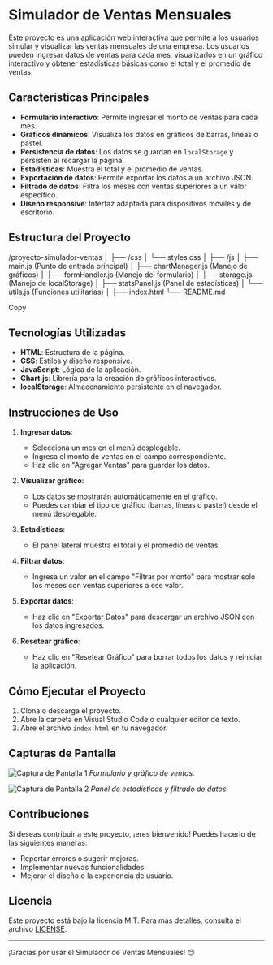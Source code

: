 # Simulador de Ventas Mensuales

Este proyecto es una aplicación web interactiva que permite a los usuarios simular y visualizar las ventas mensuales de una empresa. Los usuarios pueden ingresar datos de ventas para cada mes, visualizarlos en un gráfico interactivo y obtener estadísticas básicas como el total y el promedio de ventas.

## Características Principales

- **Formulario interactivo**: Permite ingresar el monto de ventas para cada mes.
- **Gráficos dinámicos**: Visualiza los datos en gráficos de barras, líneas o pastel.
- **Persistencia de datos**: Los datos se guardan en `localStorage` y persisten al recargar la página.
- **Estadísticas**: Muestra el total y el promedio de ventas.
- **Exportación de datos**: Permite exportar los datos a un archivo JSON.
- **Filtrado de datos**: Filtra los meses con ventas superiores a un valor específico.
- **Diseño responsive**: Interfaz adaptada para dispositivos móviles y de escritorio.

## Estructura del Proyecto
/proyecto-simulador-ventas
│
├── /css
│ └── styles.css
│
├── /js
│ ├── main.js (Punto de entrada principal)
│ ├── chartManager.js (Manejo de gráficos)
│ ├── formHandler.js (Manejo del formulario)
│ ├── storage.js (Manejo de localStorage)
│ ├── statsPanel.js (Panel de estadísticas)
│ └── utils.js (Funciones utilitarias)
│
├── index.html
└── README.md

Copy

## Tecnologías Utilizadas

- **HTML**: Estructura de la página.
- **CSS**: Estilos y diseño responsive.
- **JavaScript**: Lógica de la aplicación.
- **Chart.js**: Librería para la creación de gráficos interactivos.
- **localStorage**: Almacenamiento persistente en el navegador.

## Instrucciones de Uso

1. **Ingresar datos**:
   - Selecciona un mes en el menú desplegable.
   - Ingresa el monto de ventas en el campo correspondiente.
   - Haz clic en "Agregar Ventas" para guardar los datos.

2. **Visualizar gráfico**:
   - Los datos se mostrarán automáticamente en el gráfico.
   - Puedes cambiar el tipo de gráfico (barras, líneas o pastel) desde el menú desplegable.

3. **Estadísticas**:
   - El panel lateral muestra el total y el promedio de ventas.

4. **Filtrar datos**:
   - Ingresa un valor en el campo "Filtrar por monto" para mostrar solo los meses con ventas superiores a ese valor.

5. **Exportar datos**:
   - Haz clic en "Exportar Datos" para descargar un archivo JSON con los datos ingresados.

6. **Resetear gráfico**:
   - Haz clic en "Resetear Gráfico" para borrar todos los datos y reiniciar la aplicación.

## Cómo Ejecutar el Proyecto

1. Clona o descarga el proyecto.
2. Abre la carpeta en Visual Studio Code o cualquier editor de texto.
3. Abre el archivo `index.html` en tu navegador.

## Capturas de Pantalla

![Captura de Pantalla 1](screenshots/screenshot1.png)
*Formulario y gráfico de ventas.*

![Captura de Pantalla 2](screenshots/screenshot2.png)
*Panel de estadísticas y filtrado de datos.*

## Contribuciones

Si deseas contribuir a este proyecto, ¡eres bienvenido! Puedes hacerlo de las siguientes maneras:

- Reportar errores o sugerir mejoras.
- Implementar nuevas funcionalidades.
- Mejorar el diseño o la experiencia de usuario.

## Licencia

Este proyecto está bajo la licencia MIT. Para más detalles, consulta el archivo [LICENSE](LICENSE).

---

¡Gracias por usar el Simulador de Ventas Mensuales! 😊
